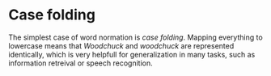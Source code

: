 # Case folding

The simplest case of word normation is *case folding*. Mapping everything to lowercase means that *Woodchuck* and *woodchuck* are represented identically, which is very helpfull for generalization in many tasks, such as information retreival or speech recognition.